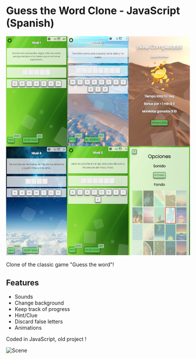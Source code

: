 ﻿# Guess the Word Clone - JavaScript (Spanish)

![Scene](https://raw.githubusercontent.com/sancode86/Guess-the-Word-Clone-JavaScript/master/guess.png?token=AVS567D7UYBXFW6YCY73R3DBSB64O)

Clone of the classic game "Guess the word"!

## Features

- Sounds
- Change background
- Keep track of progress
- Hint/Clue
- Discard false letters
- Animations

Coded in JavaScript, old project !

![Scene](https://github.com/sancode86/Guess-the-Word-Clone-JavaScript/blob/master/gif.gif?raw=true)

